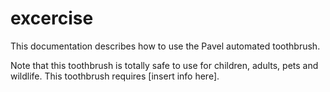 # excercise
This documentation describes how to use the Pavel automated
toothbrush.

Note that this toothbrush is totally safe to use for children, adults, pets and wildlife.
This toothbrush requires [insert info here].